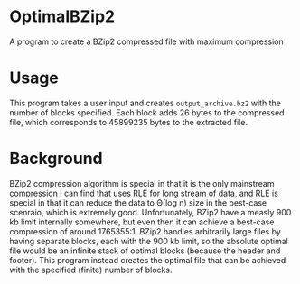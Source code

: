 # OptimalBZip2
A program to create a BZip2 compressed file with maximum compression

# Usage
This program takes a user input and creates `output_archive.bz2` with the number of blocks specified. Each block adds 26 bytes to the compressed file, which corresponds to 45899235 bytes to the extracted file.

# Background
BZip2 compression algorithm is special in that it is the only mainstream compression I can find that uses [RLE](https://en.wikipedia.org/wiki/Run-length_encoding) for long stream of data, and RLE is special in that it can reduce the data to Θ(log n) size in the best-case scenraio, which is extremely good. Unfortunately, BZip2 have a measly 900 kb limit internally somewhere, but even then it can achieve a best-case compression of around 1765355:1. BZip2 handles arbitrarily large files by having separate blocks, each with the 900 kb limit, so the absolute optimal file would be an infinite stack of optimal blocks (because the header and footer). This program instead creates the optimal file that can be achieved with the specified (finite) number of blocks.
